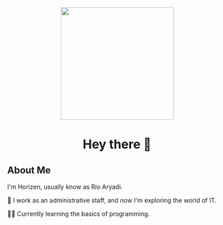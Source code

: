 <div align="center">
  <img height="259" src="https://media4.giphy.com/media/v1.Y2lkPTc5MGI3NjExc3g0a2JqejVnN3JmbWpnM3Q4Y2lwa2RtbWRyeHg3a2duMjl4NW5iYiZlcD12MV9pbnRlcm5hbF9naWZfYnlfaWQmY3Q9Zw/NnMH7LDpZTPZS/giphy.gif" />
</div>

<h1 align="center">Hey there 👋</h1>

<h2 align="left">About Me</h2>
<p align="left">I'm Horizen, usually know as Rio Aryadi.</p>
<p align="left">💼 I work as an administrative staff, and now I'm exploring the world of IT.</p>
<p align="left">👨‍💻 Currently learning the basics of programming.</p>
<p align="left"></p>





